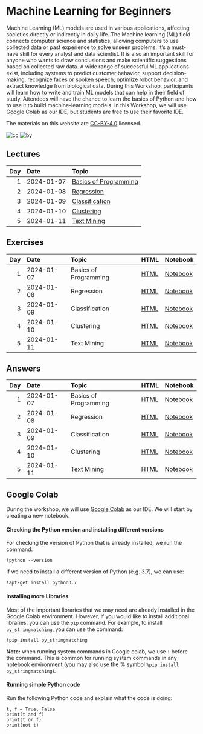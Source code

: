 # Machine Learning for Beginners

Machine Learning (ML) models are used in various applications, affecting
societies directly or indirectly in daily life. The Machine learning
(ML) field connects computer science and statistics, allowing computers
to use collected data or past experience to solve unseen problems. It’s
a must-have skill for every analyst and data scientist. It is also an
important skill for anyone who wants to draw conclusions and make
scientific suggestions based on collected raw data. A wide range of
successful ML applications exist, including systems to predict customer
behavior, support decision-making, recognize faces or spoken speech,
optimize robot behavior, and extract knowledge from biological data.
During this Workshop, participants will learn how to write and train ML
models that can help in their field of study. Attendees will have the
chance to learn the basics of Python and how to use it to build
machine-learning models. In this Workshop, we will use Google Colab as
our IDE, but students are free to use their favorite IDE.

The materials on this website are
[CC-BY-4.0](https://creativecommons.org/licenses/by/4.0/) licensed.

![cc](https://mirrors.creativecommons.org/presskit/icons/cc.svg)
![by](https://mirrors.creativecommons.org/presskit/icons/by.svg)

## Lectures

| Day | Date       | Topic                                                                                                |
|----:|:-----------|:-----------------------------------------------------------------------------------------------------|
|   1 | 2024-01-07 | [Basics of Programming](https://qahtanaa.github.io/wep_mlb_24/lectures/day_1/WEP24_Day1_Basics.pdf)  |
|   2 | 2024-01-08 | [Regression](https://qahtanaa.github.io/wep_mlb_24/lectures/day_2/WEP24_Day2_Regression.pdf)         |
|   3 | 2024-01-09 | [Classification](https://qahtanaa.github.io/wep_mlb_24/lectures/day_3/WEP24_Day3_Classification.pdf) |
|   4 | 2024-01-10 | [Clustering](https://qahtanaa.github.io/wep_mlb_24/lectures/day_4/WEP24_Day4_Clustering.pdf)         |
|   5 | 2024-01-11 | [Text Mining](https://qahtanaa.github.io/wep_mlb_24/lectures/day_5/WEP24_Day5_TextMining.pdf)        |

## Exercises

| Day | Date       | Topic                 | HTML                                                                                          | Notebook                                                                                           |
|----:|:-----------|:----------------------|:----------------------------------------------------------------------------------------------|:---------------------------------------------------------------------------------------------------|
|   1 | 2024-01-07 | Basics of Programming | [HTML](https://qahtanaa.github.io/wep_mlb_24/tutorials/day_1/WEP_24_Day1_Basics.html)         | [Notebook](https://qahtanaa.github.io/wep_mlb_24/tutorials/day_1/WEP_24_Day1_Basics.ipynb)         |
|   2 | 2024-01-08 | Regression            | [HTML](https://qahtanaa.github.io/wep_mlb_24/tutorials/day_2/WEP_24_Day2_Regression.html)     | [Notebook](https://qahtanaa.github.io/wep_mlb_24/tutorials/day_2/WEP_24_Day2_Regression.ipynb)     |
|   3 | 2024-01-09 | Classification        | [HTML](https://qahtanaa.github.io/wep_mlb_24/tutorials/day_3/WEP_24_Day3_Classification.html) | [Notebook](https://qahtanaa.github.io/wep_mlb_24/tutorials/day_3/WEP_24_Day3_Classification.ipynb) |
|   4 | 2024-01-10 | Clustering            | [HTML](https://qahtanaa.github.io/wep_mlb_24/tutorials/day_4/WEP_24_Day4_Clustering.html)     | [Notebook](https://qahtanaa.github.io/wep_mlb_24/tutorials/day_4/WEP_24_Day4_Clustering.ipynb)     |
|   5 | 2024-01-11 | Text Mining           | [HTML](https://qahtanaa.github.io/wep_mlb_24/inprogress)                                      | [Notebook](https://qahtanaa.github.io/wep_mlb_24/inprogress)                                       |

## Answers

| Day | Date       | Topic                 | HTML                                                        | Notebook                                                        |
|----:|:-----------|:----------------------|:------------------------------------------------------------|:----------------------------------------------------------------|
|   1 | 2024-01-07 | Basics of Programming | [HTML](https://qahtanaa.github.io/wep_mlb_24/solutionLater) | [Notebook](https://qahtanaa.github.io/wep_mlb_24/solutionLater) |
|   2 | 2024-01-08 | Regression            | [HTML](https://qahtanaa.github.io/wep_mlb_24/solutionLater) | [Notebook](https://qahtanaa.github.io/wep_mlb_24/solutionLater) |
|   3 | 2024-01-09 | Classification        | [HTML](https://qahtanaa.github.io/wep_mlb_24/solutionLater) | [Notebook](https://qahtanaa.github.io/wep_mlb_24/solutionLater) |
|   4 | 2024-01-10 | Clustering            | [HTML](https://qahtanaa.github.io/wep_mlb_24/solutionLater) | [Notebook](https://qahtanaa.github.io/wep_mlb_24/solutionLater) |
|   5 | 2024-01-11 | Text Mining           | [HTML](https://qahtanaa.github.io/wep_mlb_24/solutionLater) | [Notebook](https://qahtanaa.github.io/wep_mlb_24/solutionLater) |

## Google Colab

During the workshop, we will use [Google
Colab](https://colab.research.google.com/) as our IDE. We will start by
creating a new notebook.

#### Checking the Python version and installing different versions

For checking the version of Python that is already installed, we run the
command:

    !python --version

If we need to install a different version of Python (e.g. 3.7), we can
use:

    !apt-get install python3.7

#### Installing more Libraries

Most of the important libraries that we may need are already installed
in the Google Colab environment. However, if you would like to install
additional libraries, you can use the `pip` command. For example, to
install `py_stringmatching`, you can use the command:

    !pip install py_stringmatching

**Note:** when running system commands in Google colab, we use `!`
before the command. This is common for running system commands in any
notebook environment (you may also use the % symbol
`%pip install py_stringmatching`).

#### Running simple Python code

Run the following Python code and explain what the code is doing:

    t, f = True, False
    print(t and f) 
    print(t or f)  
    print(not t)   
